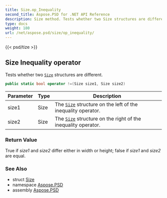```yaml
---
title: Size.op_Inequality
second_title: Aspose.PSD for .NET API Reference
description: Size method. Tests whether two Size structures are different
type: docs
weight: 180
url: /net/aspose.psd/size/op_inequality/
---
```

{{< psd/tize >}}
## Size Inequality operator

Tests whether two [`Size`](../) structures are different.

```csharp
public static bool operator !=(Size size1, Size size2)
```

| Parameter | Type | Description |
| --- | --- | --- |
| size1 | Size | The [`Size`](../) structure on the left of the inequality operator. |
| size2 | Size | The [`Size`](../) structure on the right of the inequality operator. |

### Return Value

True if *size1* and *size2* differ either in width or height; false if *size1* and *size2* are equal.

### See Also

* struct [Size](../)
* namespace [Aspose.PSD](../../../aspose.psd/)
* assembly [Aspose.PSD](../../../)


